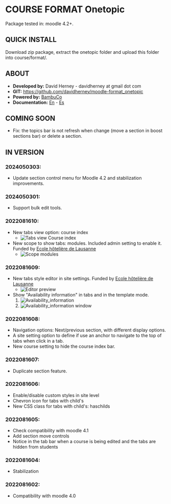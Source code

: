 # COURSE FORMAT Onetopic

Package tested in: moodle 4.2+.

## QUICK INSTALL
Download zip package, extract the onetopic folder and upload this folder into course/format/.

## ABOUT
* **Developed by:** David Herney - davidherney at gmail dot com
* **GIT:** https://github.com/davidherney/moodle-format_onetopic
* **Powered by:** [BambuCo](https://bambuco.co/)
* **Documentation:** [En](https://bambuco.co/onetopic-en/) - [Es](https://bambuco.co/onetopic/)

## COMING SOON
* Fix: the topics bar is not refresh when change (move a section in boost sections bar) or delete a section.

## IN VERSION

### 2024050303:
* Update section control menu for Moodle 4.2 and stabilization improvements.

### 2024050301:
* Support bulk edit tools.

### 2022081610:
* New tabs view option: course index
  * ![Tabs view Course index](https://boa.nuestroscursos.net/api/c/web/resources/NDU1MEVCNjAtODQ4Qy00RTk3LUI2NzUtOUJBN0E5ODk0QTkyQGJvYS51ZGVhLmVkdS5jbw==/!/onetopic/tabsview_courseindex.png)
* New scope to show tabs: modules. Included admin setting to enable it. Funded by [Ecole hôtelière de Lausanne](https://www.ehl.edu/)
  * ![Scope modules](https://boa.nuestroscursos.net/api/c/web/resources/NDU1MEVCNjAtODQ4Qy00RTk3LUI2NzUtOUJBN0E5ODk0QTkyQGJvYS51ZGVhLmVkdS5jbw==/!/onetopic/tabs_scopemodules.png)

### 2022081609:
* New tabs style editor in site settings. Funded by [Ecole hôtelière de Lausanne](https://www.ehl.edu/)
  * ![Editor preview](https://boa.nuestroscursos.net/api/c/web/resources/NDU1MEVCNjAtODQ4Qy00RTk3LUI2NzUtOUJBN0E5ODk0QTkyQGJvYS51ZGVhLmVkdS5jbw==/!/onetopic/tabs_styles_editor.png)
* Show "Availability information" in tabs and in the template mode.
  1. ![Availability_information](https://boa.nuestroscursos.net/api/c/web/resources/NDU1MEVCNjAtODQ4Qy00RTk3LUI2NzUtOUJBN0E5ODk0QTkyQGJvYS51ZGVhLmVkdS5jbw==/!/onetopic/tpl_availability_information.png)
  2. ![Availability_information window](https://boa.nuestroscursos.net/api/c/web/resources/NDU1MEVCNjAtODQ4Qy00RTk3LUI2NzUtOUJBN0E5ODk0QTkyQGJvYS51ZGVhLmVkdS5jbw==/!/onetopic/tpl_availability_information_window.png)

### 2022081608:
* Navigation options: Next/previous section, with different display options.
* A site setting option to define if use an anchor to navigate to the top of tabs when click in a tab.
* New course setting to hide the course index bar.

### 2022081607:
* Duplicate section feature.

### 2022081606:
* Enable/disable custom styles in site level
* Chevron icon for tabs with child's
* New CSS class for tabs with child's: haschilds

### 2022081605:
* Check compatibility with moodle 4.1
* Add section move controls
* Notice in the tab bar when a course is being edited and the tabs are hidden from students

### 2022081604:
* Stabilization

### 2022081602:
* Compatibility with moodle 4.0
